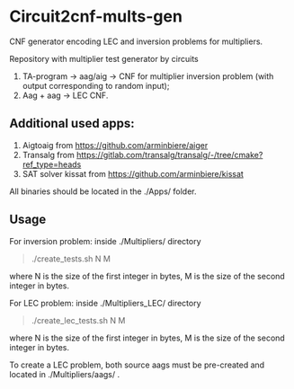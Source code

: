 # Circuit2cnf-mults-gen
CNF generator encoding LEC and inversion problems for multipliers.

Repository with multiplier test generator by circuits 
1. TA-program -> aag/aig -> CNF for multiplier inversion problem (with output corresponding to random input);
2. Aag + aag -> LEC CNF.

## Additional used apps:
1. Aigtoaig from https://github.com/arminbiere/aiger
2. Transalg from https://gitlab.com/transalg/transalg/-/tree/cmake?ref_type=heads
3. SAT solver kissat from https://github.com/arminbiere/kissat

All binaries should be located in the ./Apps/ folder.

## Usage
For inversion problem: 
inside ./Multipliers/ directory

> ./create_tests.sh N M

where N is the size of the first integer in bytes, M is the size of the second integer in bytes.

For LEC problem:
inside ./Multipliers_LEC/ directory

> ./create_lec_tests.sh N M

where N is the size of the first integer in bytes, M is the size of the second integer in bytes.

To create a LEC problem, both source aags must be pre-created and located in ./Multipliers/aags/ .

